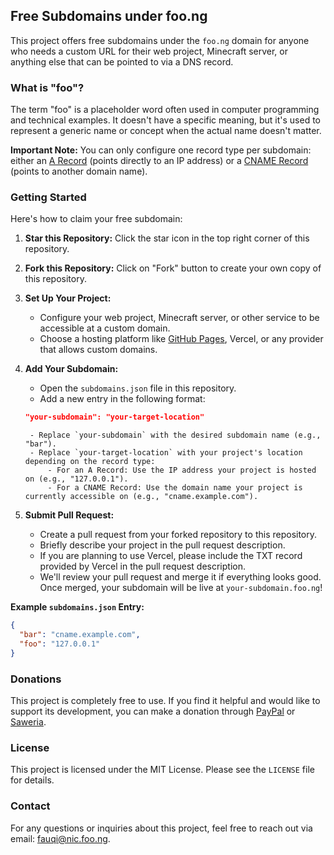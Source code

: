 ## Free Subdomains under foo.ng

This project offers free subdomains under the `foo.ng` domain for anyone who needs a custom URL for their web project, Minecraft server, or anything else that can be pointed to via a DNS record.

### What is "foo"?

The term "foo" is a placeholder word often used in computer programming and technical examples. It doesn't have a specific meaning, but it's used to represent a generic name or concept when the actual name doesn't matter.

**Important Note:** You can only configure one record type per subdomain: either an [A Record](https://foo.ng/a) (points directly to an IP address) or a [CNAME Record](https://foo.ng/cname) (points to another domain name).

### Getting Started

Here's how to claim your free subdomain:

1. **Star this Repository:** Click the star icon in the top right corner of this repository.
2. **Fork this Repository:**  Click on "Fork" button to create your own copy of this repository.
3. **Set Up Your Project:** 
    - Configure your web project, Minecraft server, or other service to be accessible at a custom domain.
    - Choose a hosting platform like [GitHub Pages](https://foo.ng/githubpages), Vercel, or any provider that allows custom domains. 
4. **Add Your Subdomain:**
    - Open the `subdomains.json` file in this repository.
    - Add a new entry in the following format:

    ```json
    "your-subdomain": "your-target-location"
    ```
        - Replace `your-subdomain` with the desired subdomain name (e.g., "bar").
        - Replace `your-target-location` with your project's location depending on the record type:
            - For an A Record: Use the IP address your project is hosted on (e.g., "127.0.0.1"). 
            - For a CNAME Record: Use the domain name your project is currently accessible on (e.g., "cname.example.com").
5. **Submit Pull Request:** 
    - Create a pull request from your forked repository to this repository. 
    - Briefly describe your project in the pull request description.
    - If you are planning to use Vercel, please include the TXT record provided by Vercel in the pull request description.
    - We'll review your pull request and merge it if everything looks good. Once merged, your subdomain will be live at `your-subdomain.foo.ng`!

**Example `subdomains.json` Entry:**

```json
{
  "bar": "cname.example.com",
  "foo": "127.0.0.1"
}
```

### Donations

This project is completely free to use. If you find it helpful and would like to support its development, you can make a donation through [PayPal](https://foo.ng/paypal) or [Saweria](https://foo.ng/saweria).

### License

This project is licensed under the MIT License.  Please see the `LICENSE` file for details.

### Contact

For any questions or inquiries about this project, feel free to reach out via email: fauqi@nic.foo.ng.
